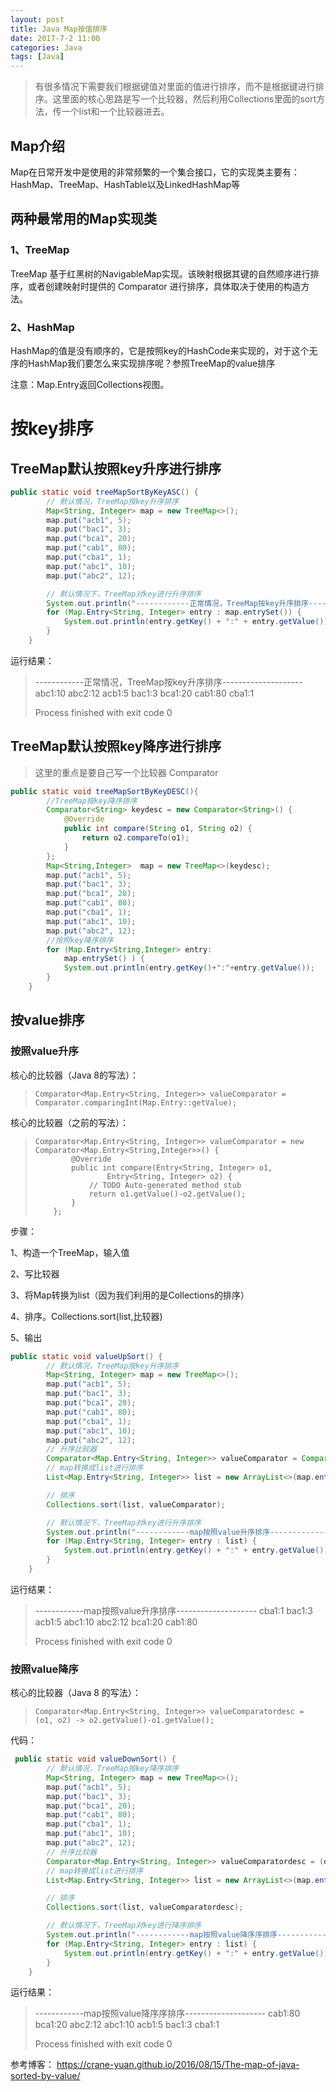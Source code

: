 ```yaml
---
layout: post
title: Java Map按值排序
date: 2017-7-2 11:00
categories: Java
tags: [Java]
---
```


> 有很多情况下需要我们根据键值对里面的值进行排序，而不是根据键进行排序。这里面的核心思路是写一个比较器，然后利用Collections里面的sort方法，传一个list和一个比较器进去。

## Map介绍

Map在日常开发中是使用的非常频繁的一个集合接口，它的实现类主要有：HashMap、TreeMap、HashTable以及LinkedHashMap等

## 两种最常用的Map实现类

### 1、TreeMap

TreeMap 基于红黑树的NavigableMap实现。该映射根据其键的自然顺序进行排序，或者创建映射时提供的 Comparator 进行排序，具体取决于使用的构造方法。

### 2、HashMap

HashMap的值是没有顺序的，它是按照key的HashCode来实现的，对于这个无序的HashMap我们要怎么来实现排序呢？参照TreeMap的value排序

注意：Map.Entry返回Collections视图。

# 按key排序

## TreeMap默认按照key升序进行排序

```java
public static void treeMapSortByKeyASC() {
        // 默认情况，TreeMap按key升序排序
        Map<String, Integer> map = new TreeMap<>();
        map.put("acb1", 5);
        map.put("bac1", 3);
        map.put("bca1", 20);
        map.put("cab1", 80);
        map.put("cba1", 1);
        map.put("abc1", 10);
        map.put("abc2", 12);

        // 默认情况下，TreeMap对key进行升序排序
        System.out.println("------------正常情况，TreeMap按key升序排序--------------------");
        for (Map.Entry<String, Integer> entry : map.entrySet()) {
            System.out.println(entry.getKey() + ":" + entry.getValue());
        }
    }
```

运行结果：

> ------------正常情况，TreeMap按key升序排序--------------------
> abc1:10
> abc2:12
> acb1:5
> bac1:3
> bca1:20
> cab1:80
> cba1:1
>
> Process finished with exit code 0

## TreeMap默认按照key降序进行排序

> 这里的重点是要自己写一个比较器 Comparator

```java
public static void treeMapSortByKeyDESC(){
        //TreeMap按key降序排序
        Comparator<String> keydesc = new Comparator<String>() {
            @Override
            public int compare(String o1, String o2) {
                return o2.compareTo(o1);
            }
        };
        Map<String,Integer>  map = new TreeMap<>(keydesc);
        map.put("acb1", 5);
        map.put("bac1", 3);
        map.put("bca1", 20);
        map.put("cab1", 80);
        map.put("cba1", 1);
        map.put("abc1", 10);
        map.put("abc2", 12);
        //按照key降序排序
        for (Map.Entry<String,Integer> entry:
            map.entrySet() ) {
            System.out.println(entry.getKey()+":"+entry.getValue());
        }
    }
```

## 按value排序

### 按照value升序

核心的比较器（Java 8的写法）：

> ```
> Comparator<Map.Entry<String, Integer>> valueComparator = Comparator.comparingInt(Map.Entry::getValue);
> ```

核心的比较器（之前的写法）：

> ```
> Comparator<Map.Entry<String, Integer>> valueComparator = new Comparator<Map.Entry<String,Integer>>() {
>         @Override
>         public int compare(Entry<String, Integer> o1,
>                 Entry<String, Integer> o2) {
>             // TODO Auto-generated method stub
>             return o1.getValue()-o2.getValue();
>         }
>     };
> ```

步骤：

1、构造一个TreeMap，输入值  

2、写比较器  

3、将Map转换为list（因为我们利用的是Collections的排序）  

4、排序。Collections.sort(list,比较器)  

5、输出  

```java
public static void valueUpSort() {
        // 默认情况，TreeMap按key升序排序
        Map<String, Integer> map = new TreeMap<>();
        map.put("acb1", 5);
        map.put("bac1", 3);
        map.put("bca1", 20);
        map.put("cab1", 80);
        map.put("cba1", 1);
        map.put("abc1", 10);
        map.put("abc2", 12);
        // 升序比较器
        Comparator<Map.Entry<String, Integer>> valueComparator = Comparator.comparingInt(Map.Entry::getValue);
        // map转换成list进行排序
        List<Map.Entry<String, Integer>> list = new ArrayList<>(map.entrySet());

        // 排序
        Collections.sort(list, valueComparator);

        // 默认情况下，TreeMap对key进行升序排序
        System.out.println("------------map按照value升序排序--------------------");
        for (Map.Entry<String, Integer> entry : list) {
            System.out.println(entry.getKey() + ":" + entry.getValue());
        }
    }
```

运行结果：  

> ------------map按照value升序排序--------------------
> cba1:1
> bac1:3
> acb1:5
> abc1:10
> abc2:12
> bca1:20
> cab1:80
>
> Process finished with exit code 0

### 按照value降序

核心的比较器（Java 8 的写法）：  

> ```
> Comparator<Map.Entry<String, Integer>> valueComparatordesc = (o1, o2) -> o2.getValue()-o1.getValue();
> ```

代码：  

```java
 public static void valueDownSort() {
        // 默认情况，TreeMap按key降序排序
        Map<String, Integer> map = new TreeMap<>();
        map.put("acb1", 5);
        map.put("bac1", 3);
        map.put("bca1", 20);
        map.put("cab1", 80);
        map.put("cba1", 1);
        map.put("abc1", 10);
        map.put("abc2", 12);
        // 升序比较器
        Comparator<Map.Entry<String, Integer>> valueComparatordesc = (o1, o2) -> o2.getValue()-o1.getValue();
        // map转换成list进行排序
        List<Map.Entry<String, Integer>> list = new ArrayList<>(map.entrySet());

        // 排序
        Collections.sort(list, valueComparatordesc);

        // 默认情况下，TreeMap对key进行降序排序
        System.out.println("------------map按照value降序序排序--------------------");
        for (Map.Entry<String, Integer> entry : list) {
            System.out.println(entry.getKey() + ":" + entry.getValue());
        }
    }
```



运行结果：  

>------------map按照value降序序排序--------------------
>cab1:80
>bca1:20
>abc2:12
>abc1:10
>acb1:5
>bac1:3
>cba1:1
>
>Process finished with exit code 0

参考博客： https://crane-yuan.github.io/2016/08/15/The-map-of-java-sorted-by-value/